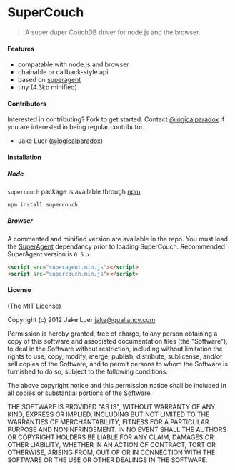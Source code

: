 # SuperCouch

> A super duper CouchDB driver for node.js and the browser.

#### Features

- compatable with node.js and browser
- chainable or callback-style api
- based on [superagent](https://github.com/visionmedia/superagent)
- tiny (4.3kb minified)

#### Contributors

Interested in contributing? Fork to get started. Contact [@logicalparadox](http://github.com/logicalparadox) 
if you are interested in being regular contributor.

  * Jake Luer ([@logicalparadox](http://github.com/logicalparadox))

#### Installation

##### Node 

`supercouch` package is available through [npm](http://npmjs.org).

```bash
npm install supercouch
```

##### Browser

A commented and minified version are available in the repo. You must
load the [SuperAgent](https://github.com/visionmedia/superagent) dependancy 
prior to loading SuperCouch. Recommended SuperAgent version is `0.5.x`.

```html
<script src="superagent.min.js"></script>
<script src="supercouch.min.js"></script>
```

#### License

(The MIT License)

Copyright (c) 2012 Jake Luer <jake@qualiancy.com>

Permission is hereby granted, free of charge, to any person obtaining a copy
of this software and associated documentation files (the "Software"), to deal
in the Software without restriction, including without limitation the rights
to use, copy, modify, merge, publish, distribute, sublicense, and/or sell
copies of the Software, and to permit persons to whom the Software is
furnished to do so, subject to the following conditions:

The above copyright notice and this permission notice shall be included in
all copies or substantial portions of the Software.

THE SOFTWARE IS PROVIDED "AS IS", WITHOUT WARRANTY OF ANY KIND, EXPRESS OR
IMPLIED, INCLUDING BUT NOT LIMITED TO THE WARRANTIES OF MERCHANTABILITY,
FITNESS FOR A PARTICULAR PURPOSE AND NONINFRINGEMENT. IN NO EVENT SHALL THE
AUTHORS OR COPYRIGHT HOLDERS BE LIABLE FOR ANY CLAIM, DAMAGES OR OTHER
LIABILITY, WHETHER IN AN ACTION OF CONTRACT, TORT OR OTHERWISE, ARISING FROM,
OUT OF OR IN CONNECTION WITH THE SOFTWARE OR THE USE OR OTHER DEALINGS IN
THE SOFTWARE.
